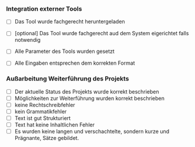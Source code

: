 ### Integration externer Tools
- [ ] Das Tool wurde fachgerecht heruntergeladen
- [ ] \[optional\] Das Tool wurde fachgerecht aud dem System eigerichtet falls notwendig
- [ ] Alle Parameter des Tools wurden gesetzt
- [ ] Alle Eingaben entsprechen dem korrekten Format


### Außarbeitung Weiterführung des Projekts
- [ ] Der aktuelle Status des Projekts wurde korrekt beschrieben
- [ ] Möglichkeiten zur Weiterführung wurden korrekt beschrieben
- [ ] keine Rechtschreibfehler
- [ ] kein Grammatikfehler
- [ ] Text ist gut Strukturiert  
- [ ] Text hat keine Inhaltlichen Fehler
- [ ] Es wurden keine langen und verschachtelte, sondern kurze und Prägnante, Sätze gebildet.